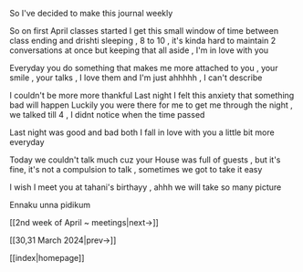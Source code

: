
So I've decided to make this journal weekly

So on first April classes started 
I get this small window of time between class ending and drishti sleeping , 8 to 10 , it's kinda hard to maintain 2 conversations at once but keeping that all aside , I'm in love with you

Everyday you do something that makes me more attached to you , your smile , your talks , I love them and I'm just ahhhhh , I can't describe

I couldn't be more more thankful 
Last night I felt this anxiety that something bad will happen 
Luckily you were there for me to get me through the night , we talked till 4 , I didnt notice when the time passed 

Last night was good and bad both
I fall in love with you a little bit more everyday

Today we couldn't talk much cuz your House was full of guests , but it's fine, it's not a compulsion to talk , sometimes we got to take it easy

I wish I meet you at tahani's birthayy , ahhh we will take so many picture 

Ennaku unna pidikum

[[2nd week of April ~ meetings|next->]]

[[30,31 March 2024|prev->]]

[[index|homepage]]